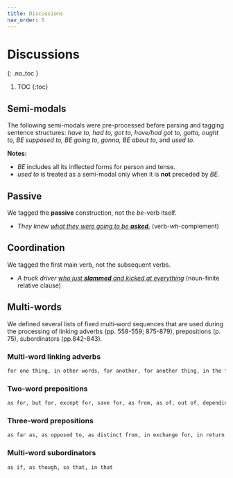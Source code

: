 ```yaml
---
title: Discussions
nav_order: 5
---
```


# Discussions
{: .no_toc }

1. TOC
{:toc}

## Semi-modals 

The following semi-modals were pre-processed before parsing and tagging sentence structures: *have to, had to, got to, have/had got to, gotta, ought to, BE supposed to, BE going to, gonna, BE about to,* and *used to.*

**Notes:**
- *BE* includes all its inflected forms for person and tense.
- *used to* is treated as a semi-modal only when it is **not** preceded by *BE*.

## Passive

We tagged the **passive** construction, not the *be*-verb itself.

- *They knew <ins>what they were going to be **asked**.</ins>* (verb-*wh*-complement)

## Coordination

We tagged the first main verb, not the subsequent verbs.

- *A truck driver <ins>who just **slammed** and kicked at everything</ins>* (noun-finite relative clause)

## Multi-words

We defined several lists of fixed multi‐word sequences that are used during the processing of linking adverbs (pp. 558-559; 875-879), prepositions (p. 75), subordinators (pp.842-843). 

### Multi-word linking adverbs

```markdown
for one thing, in other words, for another, for another thing, in the first place, in the second place, first of all, to begin with, in addition, in sum, to conclude, by the same token, all in all, in conclusion, to summarize, which is to say, for example, for instance, on the other hand, in contrast, on the contrary, by comparison, in any case, at any rate, in spite of, after all, by the way
```

### Two-word prepositions 

```markdown
as for, but for, except for, save for, as from, as of, out of, depending on, according to, as to, on to, up to, along with, apart from, aside from, away from, ahead of, inside of, instead of, irrespective of, outside of, regardless of, close to, contrary to, next to, opposite to, owing to, preliminary to, preparatory to, previous to, prior to, relative to, subsequent to, together with, back to, sort of, kind of, devoid of, exclusive of, void of, because of, due to, exclusive of, owing to, thanks to, such as, upwards of
```

### Three-word prepositions

```markdown
as far as, as opposed to, as distinct from, in exchange for, in return for, by means of, by virtue of, by way of, for lack of, for want of, in aid of, in back of, in case of, in charge of, in consequence of, in favour of, in front of, in lieu of, in light of, in need of, in place of, in respect of, in search of, in spite of, in terms of, in view of, on account of, on behalf of, on grounds of, on top of, by reference to, in addition to, in contrast to, in reference to, in regard to, in relation to, with regard to, with reference to, with respect to, at variance with, in accordance with, in comparison with, in compliance with, in conformity with, in contact with, in line with, as a result of, at the expense of, for the sake of, in the case of, in the event of, in the light of, on the grounds of, on the ground of, on the part of, with the exception of, at the back of, in the middle of
```

### Multi-word subordinators

```markdown
as if, as though, so that, in that
```

